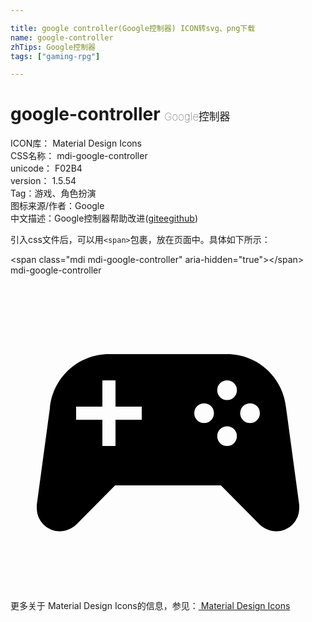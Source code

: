 ```yaml
---

title: google controller(Google控制器) ICON转svg、png下载
name: google-controller
zhTips: Google控制器
tags: ["gaming-rpg"]

---
```


# google-controller  <small style="font-size: 60%;font-weight: 100">Google控制器</small>


<div class="detail-page">
<p>
<span>
ICON库：
<span class="badge-secondary badge">Material Design Icons</span> 
</span>
<br/>
<span>
CSS名称：
<span class="badge-secondary badge">mdi-google-controller</span> 
</span>
<br/>
<span>
unicode：
<span class="badge-secondary badge">F02B4</span> 
<copy-btn content='F02B4' btn-title=""></copy-btn>
<copy-btn :content='String.fromCodePoint(parseInt("F02B4", 16))' btn-title="复制U"></copy-btn>
</span>
<br/>
<span>
version：
<span class="badge-secondary badge">1.5.54</span> 
</span><br/><span>Tag：<span class="badge-light badge"><router-link to="/tags/gaming-rpg.html">游戏、角色扮演</router-link></span></span>
<br/>
<span>图标来源/作者：<span class="badge-light badge">Google</span></span> 
<br/>
<span class="zh-detail">中文描述：<span class="badge-primary badge">Google控制器</span><span class="help-link"><span>帮助改进</span>(<a href="https://gitee.com/liuwave/icon-helper/edit/master/json/material/google-controller.json" target="_blank" rel="noopener noreferrer">gitee</a><a href="https://github.com/liuwave/icon-helper/edit/master/json/material/google-controller.json" target="_blank" rel="noopener noreferrer">github</a></span>)</span><br/>
</p>
</div>
<div class="alert alert-dark">
  <i class="mdi mdi-google-controller mdi-48px"></i>
  <i class="mdi mdi-google-controller mdi-36px"></i>
  <i class="mdi mdi-google-controller mdi-24px"></i>
  <i class="mdi mdi-google-controller mdi-18px"></i>
</div>
<div>
  <p>引入css文件后，可以用<code>&lt;span&gt;</code>包裹，放在页面中。具体如下所示：    
  </p>
  <div class="alert alert-primary" style="font-size: 14px">
    &lt;span class="mdi mdi-google-controller" aria-hidden="true"&gt;&lt;/span&gt;
    <copy-btn content='<span class="mdi mdi-google-controller" aria-hidden="true"></span>'></copy-btn>
  </div>
  <div class="alert alert-secondary">
    <i class="mdi mdi-google-controller"
    style="font-size: 24px"
    aria-hidden="true"></i> mdi-google-controller
    <copy-btn content="mdi-google-controller" btn-title="复制图标名称"></copy-btn>
  </div>
</div>
<div id="svg" class="svg-wrap">
<svg xmlns="http://www.w3.org/2000/svg" viewBox="0 0 24 24"><path d="M7.97,16L5,19C4.67,19.3 4.23,19.5 3.75,19.5A1.75,1.75 0 0,1 2,17.75V17.5L3,10.12C3.21,7.81 5.14,6 7.5,6H16.5C18.86,6 20.79,7.81 21,10.12L22,17.5V17.75A1.75,1.75 0 0,1 20.25,19.5C19.77,19.5 19.33,19.3 19,19L16.03,16H7.97M7,8V10H5V11H7V13H8V11H10V10H8V8H7M16.5,8A0.75,0.75 0 0,0 15.75,8.75A0.75,0.75 0 0,0 16.5,9.5A0.75,0.75 0 0,0 17.25,8.75A0.75,0.75 0 0,0 16.5,8M14.75,9.75A0.75,0.75 0 0,0 14,10.5A0.75,0.75 0 0,0 14.75,11.25A0.75,0.75 0 0,0 15.5,10.5A0.75,0.75 0 0,0 14.75,9.75M18.25,9.75A0.75,0.75 0 0,0 17.5,10.5A0.75,0.75 0 0,0 18.25,11.25A0.75,0.75 0 0,0 19,10.5A0.75,0.75 0 0,0 18.25,9.75M16.5,11.5A0.75,0.75 0 0,0 15.75,12.25A0.75,0.75 0 0,0 16.5,13A0.75,0.75 0 0,0 17.25,12.25A0.75,0.75 0 0,0 16.5,11.5Z" /></svg>
</div>
<detail full-name='mdi-google-controller'></detail>
    
<div><p>更多关于 Material Design Icons的信息，参见：<a target="_blank" href="https://iconhelper.cn/material.html"> Material Design Icons</a>
</p></div>
